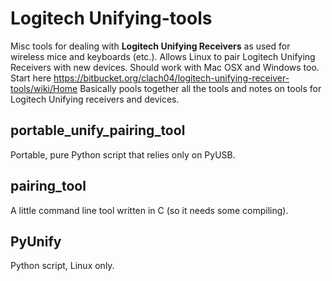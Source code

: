 # Logitech Unifying-tools
Misc tools for dealing with **Logitech Unifying Receivers** as used for wireless mice and keyboards (etc.). Allows Linux to pair Logitech Unifying Receivers with new devices. Should work with Mac OSX and Windows too. Start here https://bitbucket.org/clach04/logitech-unifying-receiver-tools/wiki/Home Basically pools together all the tools and notes on tools for Logitech Unifying receivers and devices.

## portable_unify_pairing_tool
Portable, pure Python script that relies only on PyUSB.

## pairing_tool
A little command line tool written in C (so it needs some compiling).

## PyUnify
Python script, Linux only.

